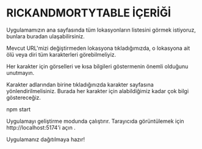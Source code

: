# RICKANDMORTYTABLE İÇERİĞİ

Uygulamamızın ana sayfasında tüm lokasyonların listesini görmek istiyoruz, bunlara buradan ulaşabilirsiniz.

Mevcut URL'mizi değiştirmeden lokasyona tıkladığımızda, o lokasyona ait ölü veya diri tüm karakterleri görebilmeliyiz.

Her karakter için görselleri ve kısa bilgileri göstermenin önemli olduğunu unutmayın.

Karakter adlarından birine tıkladığınızda karakter sayfasına yönlendirilmelisiniz. Burada her karakter için alabildiğimiz kadar çok bilgi göstereceğiz.

npm start

Uygulamayı geliştirme modunda çalıştırır. Tarayıcıda görüntülemek için http://localhost:5174'i açın .

Uygulamanız dağıtılmaya hazır!

